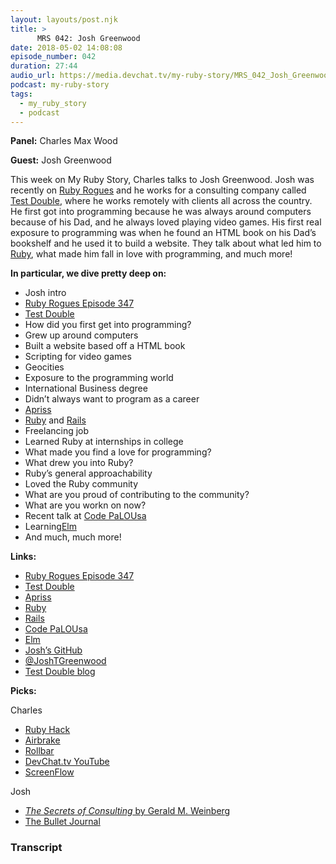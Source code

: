 ```yaml
---
layout: layouts/post.njk
title: >
      MRS 042: Josh Greenwood
date: 2018-05-02 14:08:08
episode_number: 042
duration: 27:44
audio_url: https://media.devchat.tv/my-ruby-story/MRS_042_Josh_Greenwood.mp3
podcast: my-ruby-story
tags: 
  - my_ruby_story
  - podcast
---
```


 **Panel:** Charles Max Wood

**Guest:** Josh Greenwood

This week on My Ruby Story, Charles talks to Josh Greenwood. Josh was recently on [Ruby Rogues](https://devchat.tv/ruby-rogues/rr-347-theres-nothing-new-sun-justin-searls-josh-greenwood) and he works for a consulting company called [Test Double](https://testdouble.com/), where he works remotely with clients all across the country. He first got into programming because he was always around computers because of his Dad, and he always loved playing video games. His first real exposure to programming was when he found an HTML book on his Dad’s bookshelf and he used it to build a website. They talk about what led him to [Ruby](https://www.ruby-lang.org/en/), what made him fall in love with programming, and much more!

**In particular, we dive pretty deep on:**

- Josh intro
- [Ruby Rogues Episode 347](https://devchat.tv/ruby-rogues/rr-347-theres-nothing-new-sun-justin-searls-josh-greenwood)
- [Test Double](https://testdouble.com/)
- How did you first get into programming?
- Grew up around computers
- Built a website based off a HTML book
- Scripting for video games
- Geocities
- Exposure to the programming world
- International Business degree
- Didn’t always want to program as a career
- [Apriss](https://apprisssafety.com/)
- [Ruby](https://www.ruby-lang.org/en/) and [Rails](http://rubyonrails.org/)
- Freelancing job
- Learned Ruby at internships in college
- What made you find a love for programming?
- What drew you into Ruby?
- Ruby’s general approachability
- Loved the Ruby community
- What are you proud of contributing to the community?
- What are you workn on now?
- Recent talk at [Code PaLOUsa](http://www.codepalousa.com/Default.aspx)
- Learning[Elm](http://elm-lang.org/)
- And much, much more!

**Links:**

- [Ruby Rogues Episode 347](https://devchat.tv/ruby-rogues/rr-347-theres-nothing-new-sun-justin-searls-josh-greenwood)
- [Test Double](https://testdouble.com/)
- [Apriss](https://apprisssafety.com/)
- [Ruby](https://www.ruby-lang.org/en/)
- [Rails](http://rubyonrails.org/)
- [Code PaLOUsa](http://www.codepalousa.com/Default.aspx)
- [Elm](http://elm-lang.org/)
- [Josh’s GitHub](https://github.com/JoshTGreenwood)
- [@JoshTGreenwood](https://twitter.com/JoshTGreenwood?lang=en)
- [Test Double blog](http://blog.testdouble.com/)

**Picks:**

Charles

- [Ruby Hack](http://rubyhack.com/)
- [Airbrake](https://airbrake.io/)
- [Rollbar](https://rollbar.com/)
- [DevChat.tv YouTube](https://www.youtube.com/c/devchattv)
- [ScreenFlow](https://www.telestream.net/screenflow/overview.htm)

Josh

- [_The Secrets of Consulting_ by Gerald M. Weinberg](https://www.amazon.com/Secrets-Consulting-Giving-Getting-Successfully/dp/0932633013)
- [The Bullet Journal](http://bulletjournal.com/)


### Transcript


